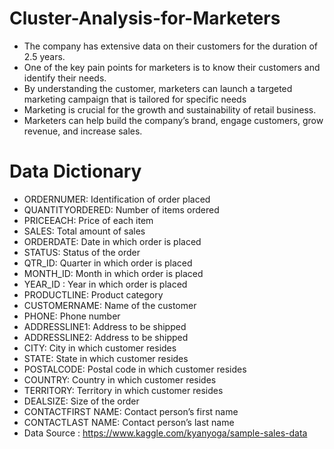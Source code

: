# Cluster-Analysis-for-Marketers

* The company has extensive data on their customers for the duration of 2.5 years.
* One of the key pain points for marketers is to know their customers and identify their needs.
* By understanding the customer, marketers can launch a targeted marketing campaign that is tailored for specific needs
* Marketing is crucial for the growth and sustainability of retail business.
* Marketers can help build the company’s brand, engage customers, grow revenue, and increase sales.

# Data Dictionary

* ORDERNUMER: Identification of order placed
* QUANTITYORDERED: Number of items ordered
* PRICEEACH: Price of each item
* SALES: Total amount of sales
* ORDERDATE: Date in which order is placed
* STATUS: Status of the order
* QTR_ID: Quarter in which order is placed
* MONTH_ID: Month in which order is placed
* YEAR_ID : Year in which order is placed
* PRODUCTLINE: Product category
* CUSTOMERNAME: Name of the customer
* PHONE: Phone number
* ADDRESSLINE1: Address to be shipped
* ADDRESSLINE2: Address to be shipped
* CITY: City in which customer resides
* STATE: State in which customer resides
* POSTALCODE: Postal code in which customer resides
* COUNTRY: Country in which customer resides
* TERRITORY: Territory in which customer resides
* DEALSIZE: Size of the order
* CONTACTFIRST NAME: Contact person’s first name
* CONTACTLAST NAME: Contact person’s last name
* Data Source : https://www.kaggle.com/kyanyoga/sample-sales-data

